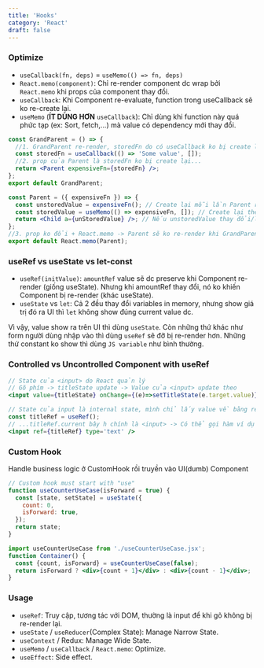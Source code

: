 ```yaml
---
title: 'Hooks'
category: 'React'
draft: false
---
```


### Optimize

- `useCallback(fn, deps)` = `useMemo(() => fn, deps)`
- `React.memo(component)`: Chỉ re-render component dc wrap bởi `React.memo` khi props của component thay đổi.
- `useCallback`: Khi Component re-evaluate, function trong useCallback sẽ ko re-create lại.
- `useMemo` (**ÍT DÙNG HƠN** `useCallback`): Chỉ dùng khi function này quá phức tạp (ex: Sort, fetch,...) mà value có dependency mới thay đổi.

```jsx:GrandParent.jsx
const GrandParent = () => {
  //1. GrandParent re-render, storedFn do có useCallback ko bị create lại.
  const storedFn = useCallback(() => 'Some value', []);
  //2. prop của Parent là storedFn ko bị create lại...
  return <Parent expensiveFn={storedFn} />;
};
export default GrandParent;
```

```jsx:Parent.jsx
const Parent = ({ expensiveFn }) => {
  const unstoredValue = expensiveFn(); // Create lại mỗi lần Parent re-render
  const storedValue = useMemo(() => expensiveFn, []); // Create lại theo Dependency
  return <Child a={unStoredValue} />; // Nếu unstoredValue thay đổi/là ref value, thì Child sẽ re-render
};
//3. prop ko đổi + React.memo -> Parent sẽ ko re-render khi GrandParent re-render
export default React.memo(Parent);
```

### useRef vs useState vs let-const

- `useRef(initValue)`: `amountRef` value sẽ dc preserve khi Component re-render (giống useState). Nhưng khi amountRef thay đổi, nó ko khiến Component bị re-render (khác useState).
- `useState` vs `let`: Cả 2 đều thay đổi variables in memory, nhưng show giá trị đó ra UI thì `let` không show đúng current value dc.

Vì vậy, value show ra trên UI thì dùng `useState`. Còn những thứ khác như form người dùng nhập vào thì dùng `useRef` sẽ đỡ bị re-render hơn. Những thứ constant ko show thì dùng `JS variable` như bình thường.

### Controlled vs Uncontrolled Component with useRef

```jsx:Controlled.jsx
// State của <input> do React quản lý
// Gõ phím -> titleState update -> Value của <input> update theo
<input value={titleState} onChange={(e)=>setTitleState(e.target.value)} />
```

```jsx:Uncontrolled.jsx
// State của input là internal state, mình chỉ lấy value về bằng ref...
const titleRef = useRef();
// ...titleRef.current bây h chính là <input> -> Có thể gọi hàm ví dụ như titleRef.current.focus()
<input ref={titleRef} type='text' />
```

### Custom Hook

Handle business logic ở CustomHook rồi truyền vào UI(dumb) Component

```jsx:useCounterUseCase.jsx
// Custom hook must start with "use"
function useCounterUseCase(isForward = true) {
  const [state, setState] = useState({
    count: 0,
    isForward: true,
  });
  return state;
}
```

```jsx:Container.jsx
import useCounterUseCase from './useCounterUseCase.jsx';
function Container() {
  const {count, isForward} = useCounterUseCase(false);
  return isForward ? <div>{count + 1}</div> : <div>{count - 1}</div>;
}
```

### Usage

- `useRef`: Truy cập, tương tác với DOM, thường là input để khi gõ không bị re-render lại.
- `useState` / `useReducer`(Complex State): Manage Narrow State.
- `useContext` / Redux: Manage Wide State.
- `useMemo` / `useCallback` / `React.memo`: Optimize.
- `useEffect`: Side effect.
